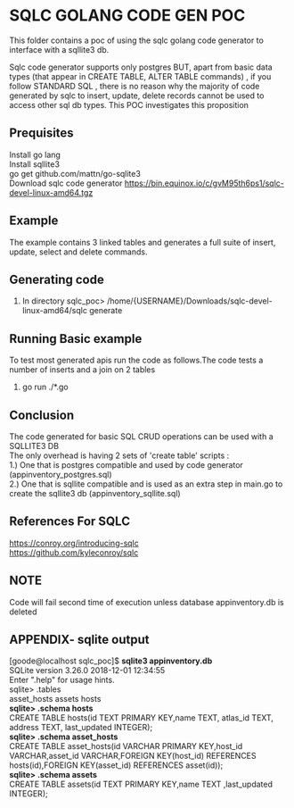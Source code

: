 # SQLC GOLANG CODE GEN POC

This folder contains a poc of using the sqlc golang code generator to interface with a sqllite3 db. 

Sqlc code generator supports only postgres BUT, apart from basic data types (that appear in CREATE TABLE, ALTER TABLE commands) , if you follow STANDARD SQL , there is no reason why the majority of code generated by sqlc to insert, update, delete records cannot be used to access other sql db types. This POC investigates this proposition
   
## Prequisites
Install go lang   
Install sqllite3   
go get github.com/mattn/go-sqlite3   
Download sqlc code generator https://bin.equinox.io/c/gvM95th6ps1/sqlc-devel-linux-amd64.tgz   

## Example
The example contains 3 linked tables and generates a full suite of insert, update, select and delete commands.

## Generating code
1. In directory sqlc_poc> /home/{USERNAME}/Downloads/sqlc-devel-linux-amd64/sqlc generate

## Running Basic example
To test most generated apis run the code as follows.The code tests a number of inserts and a join  on 2 tables
1. go run ./*.go

## Conclusion
The code generated for basic SQL CRUD operations can be used with a SQLLITE3 DB   
The only overhead is having 2 sets of 'create table' scripts :   
1.) One that is postgres compatible and used by code generator (appinventory_postgres.sql)   
2.) One that is sqllite compatible and is used as an extra step in main.go to create the sqllite3 db (appinventory_sqllite.sql)   


## References For SQLC

https://conroy.org/introducing-sqlc   
https://github.com/kyleconroy/sqlc

## NOTE
Code will fail second time of execution unless database appinventory.db is deleted

## APPENDIX-  sqlite output
[goode@localhost sqlc_poc]$ **sqlite3 appinventory.db**   
SQLite version 3.26.0 2018-12-01 12:34:55   
Enter ".help" for usage hints.   
sqlite> .tables   
asset_hosts  assets       hosts         
**sqlite> .schema hosts**   
CREATE TABLE hosts(id TEXT PRIMARY KEY,name TEXT, atlas_id TEXT, address TEXT, last_updated INTEGER);   
**sqlite> .schema asset_hosts**   
CREATE TABLE asset_hosts(id VARCHAR PRIMARY KEY,host_id VARCHAR,asset_id VARCHAR,FOREIGN KEY(host_id) REFERENCES hosts(id),FOREIGN KEY(asset_id) REFERENCES asset(id));   
**sqlite> .schema assets**   
CREATE TABLE assets(id TEXT PRIMARY KEY,name TEXT ,last_updated INTEGER);   



